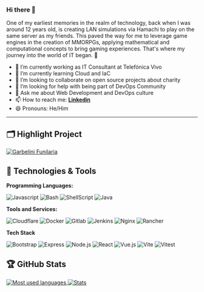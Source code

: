 ### Hi there 👋

One of my earliest memories in the realm of technology, back when I was around 12 years old, is creating LAN simulations via Hamachi to play on the same server as my friends. This paved the way for me to leverage game engines in the creation of MMORPGs, applying mathematical and computational concepts to bring gaming experiences. That's where my journey into the world of IT began. 🚀

- 🔭 I’m currently working as IT Consultant at Telefónica Vivo
- 🌱 I’m currently learning Cloud and IaC
- 👯 I’m looking to collaborate on open source projects about charity
- 🤔 I’m looking for help with being part of DevOps Community
- 💬 Ask me about Web Development and DevOps culture
- 📫 How to reach me:
  **[Linkedin](https://www.linkedin.com/in/gabriel-nigro-garbelini/)**
- 😄 Pronouns:
  He/Him
  
---

## 🗂️ Highlight Project

<a href="https://github.com/gabriel-nigro/garbelinifunilaria">
  <img align="center" src="https://github-readme-stats.vercel.app/api/pin/?username=gabriel-nigro&repo=garbelinifunilaria&show_icons=true&line_height=27&title_color=6aa6f8&text_color=8a919a&icon_color=6aa6f8&bg_color=22272e" alt="Garbelini Funilaria" />
</a>


## 🔧 Technologies & Tools

**Programming Languages:**

![Javascript](https://img.shields.io/badge/JavaScript-F7DF1E.svg?style=for-the-badge&logo=JavaScript&logoColor=black)
![Bash](https://img.shields.io/badge/GNU%20Bash-4EAA25.svg?style=for-the-badge&logo=GNU-Bash&logoColor=white)
![ShellScript](https://img.shields.io/badge/Shell_Script-121011?style=for-the-badge&logo=gnu-bash&logoColor=white)
![Java](https://img.shields.io/badge/Java-ED8B00?style=for-the-badge&logo=openjdk&logoColor=white)

**Tools and Services:**

![Cloudflare](https://img.shields.io/badge/Cloudflare-F38020.svg?style=for-the-badge&logo=Cloudflare&logoColor=white)
![Docker](https://img.shields.io/badge/Docker-2496ED.svg?style=for-the-badge&logo=Docker&logoColor=white)
![Gitlab](https://img.shields.io/badge/GitLab-FC6D26.svg?style=for-the-badge&logo=GitLab&logoColor=white)
![Jenkins](https://img.shields.io/badge/Jenkins-D24939.svg?style=for-the-badge&logo=Jenkins&logoColor=white)
![Nginx](https://img.shields.io/badge/NGINX-009639.svg?style=for-the-badge&logo=NGINX&logoColor=white)
![Rancher](https://img.shields.io/badge/Rancher-0075A8.svg?style=for-the-badge&logo=Rancher&logoColor=white)

**Tech Stack**

![Bootstrap](https://img.shields.io/badge/Bootstrap-7952B3.svg?style=for-the-badge&logo=Bootstrap&logoColor=white)
![Express](https://img.shields.io/badge/Express-000000.svg?style=for-the-badge&logo=Express&logoColor=white)
![Node.js](https://img.shields.io/badge/Node.js-339933.svg?style=for-the-badge&logo=nodedotjs&logoColor=white)
![React](https://img.shields.io/badge/React-61DAFB.svg?style=for-the-badge&logo=React&logoColor=black)
![Vue.js](https://img.shields.io/badge/Vue.js-4FC08D.svg?style=for-the-badge&logo=vuedotjs&logoColor=white)
![Vite](https://img.shields.io/badge/Vite-646CFF.svg?style=for-the-badge&logo=Vite&logoColor=white)
![Vitest](https://img.shields.io/badge/Vitest-6E9F18.svg?style=for-the-badge&logo=Vitest&logoColor=white)

## 🏆 GitHub Stats

<a href="https://github.com/gabriel-nigro">
  <img align="center" src="https://github-readme-stats.vercel.app/api/top-langs/?username=gabriel-nigro&hide=c%2B%2B,c,matlab,assembly&title_color=6aa6f8&text_color=8a919a&icon_color=6aa6f8&bg_color=22272e" alt="Most used languages" />
</a>

<a href="https://github.com/gabriel-nigro">
  <img align="center" src="https://github-readme-stats.vercel.app/api?username=gabriel-nigro&show_icons=true&line_height=27&count_private=true&title_color=6aa6f8&text_color=8a919a&icon_color=6aa6f8&bg_color=22272e" alt="Stats" />
</a>
